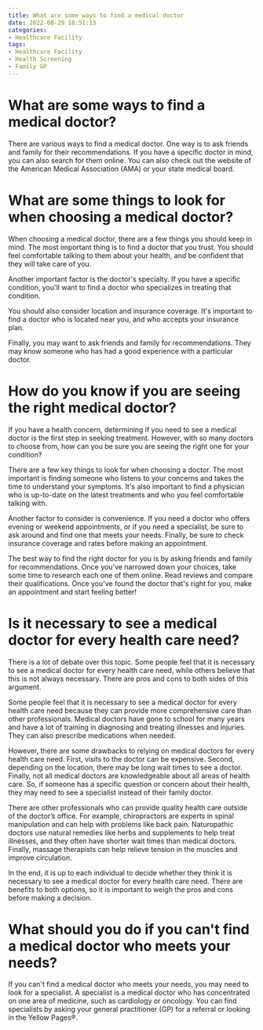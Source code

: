 ```yaml
---
title: What are some ways to find a medical doctor
date: 2022-08-29 18:51:13
categories:
- Healthcare Facility
tags:
- Healthcare Facility
- Health Screening
- Family GP
---
```



#  What are some ways to find a medical doctor?

There are various ways to find a medical doctor. One way is to ask friends and family for their recommendations. If you have a specific doctor in mind, you can also search for them online. You can also check out the website of the American Medical Association (AMA) or your state medical board.

#  What are some things to look for when choosing a medical doctor?

When choosing a medical doctor, there are a few things you should keep in mind. The most important thing is to find a doctor that you trust. You should feel comfortable talking to them about your health, and be confident that they will take care of you.

Another important factor is the doctor's specialty. If you have a specific condition, you'll want to find a doctor who specializes in treating that condition.

You should also consider location and insurance coverage. It's important to find a doctor who is located near you, and who accepts your insurance plan.

Finally, you may want to ask friends and family for recommendations. They may know someone who has had a good experience with a particular doctor.

#  How do you know if you are seeing the right medical doctor?

If you have a health concern, determining if you need to see a medical doctor is the first step in seeking treatment. However, with so many doctors to choose from, how can you be sure you are seeing the right one for your condition?

There are a few key things to look for when choosing a doctor. The most important is finding someone who listens to your concerns and takes the time to understand your symptoms. It's also important to find a physician who is up-to-date on the latest treatments and who you feel comfortable talking with.

Another factor to consider is convenience. If you need a doctor who offers evening or weekend appointments, or if you need a specialist, be sure to ask around and find one that meets your needs. Finally, be sure to check insurance coverage and rates before making an appointment.

The best way to find the right doctor for you is by asking friends and family for recommendations. Once you've narrowed down your choices, take some time to research each one of them online. Read reviews and compare their qualifications. Once you've found the doctor that's right for you, make an appointment and start feeling better!

#  Is it necessary to see a medical doctor for every health care need?

There is a lot of debate over this topic. Some people feel that it is necessary to see a medical doctor for every health care need, while others believe that this is not always necessary. There are pros and cons to both sides of this argument.

Some people feel that it is necessary to see a medical doctor for every health care need because they can provide more comprehensive care than other professionals. Medical doctors have gone to school for many years and have a lot of training in diagnosing and treating illnesses and injuries. They can also prescribe medications when needed.

However, there are some drawbacks to relying on medical doctors for every health care need. First, visits to the doctor can be expensive. Second, depending on the location, there may be long wait times to see a doctor. Finally, not all medical doctors are knowledgeable about all areas of health care. So, if someone has a specific question or concern about their health, they may need to see a specialist instead of their family doctor.

There are other professionals who can provide quality health care outside of the doctor’s office. For example, chiropractors are experts in spinal manipulation and can help with problems like back pain. Naturopathic doctors use natural remedies like herbs and supplements to help treat illnesses, and they often have shorter wait times than medical doctors. Finally, massage therapists can help relieve tension in the muscles and improve circulation.

In the end, it is up to each individual to decide whether they think it is necessary to see a medical doctor for every health care need. There are benefits to both options, so it is important to weigh the pros and cons before making a decision.

#  What should you do if you can't find a medical doctor who meets your needs?

If you can't find a medical doctor who meets your needs, you may need to look for a specialist. A specialist is a medical doctor who has concentrated on one area of medicine, such as cardiology or oncology. You can find specialists by asking your general practitioner (GP) for a referral or looking in the Yellow Pages®.